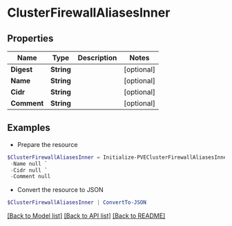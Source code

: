 # ClusterFirewallAliasesInner
## Properties

Name | Type | Description | Notes
------------ | ------------- | ------------- | -------------
**Digest** | **String** |  | [optional] 
**Name** | **String** |  | [optional] 
**Cidr** | **String** |  | [optional] 
**Comment** | **String** |  | [optional] 

## Examples

- Prepare the resource
```powershell
$ClusterFirewallAliasesInner = Initialize-PVEClusterFirewallAliasesInner  -Digest null `
 -Name null `
 -Cidr null `
 -Comment null
```

- Convert the resource to JSON
```powershell
$ClusterFirewallAliasesInner | ConvertTo-JSON
```

[[Back to Model list]](../README.md#documentation-for-models) [[Back to API list]](../README.md#documentation-for-api-endpoints) [[Back to README]](../README.md)

